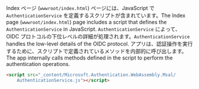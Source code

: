 <span data-ttu-id="19302-101">Index ページ (`wwwroot/index.html`) ページには、JavaScript で `AuthenticationService` を定義するスクリプトが含まれています。</span><span class="sxs-lookup"><span data-stu-id="19302-101">The Index page (`wwwroot/index.html`) page includes a script that defines the `AuthenticationService` in JavaScript.</span></span> <span data-ttu-id="19302-102">`AuthenticationService` によって、OIDC プロトコルの下位レベルの詳細が処理されます。</span><span class="sxs-lookup"><span data-stu-id="19302-102">`AuthenticationService` handles the low-level details of the OIDC protocol.</span></span> <span data-ttu-id="19302-103">アプリは、認証操作を実行するために、スクリプトで定義されているメソッドを内部的に呼び出します。</span><span class="sxs-lookup"><span data-stu-id="19302-103">The app internally calls methods defined in the script to perform the authentication operations.</span></span>

```html
<script src="_content/Microsoft.Authentication.WebAssembly.Msal/
    AuthenticationService.js"></script>
```
